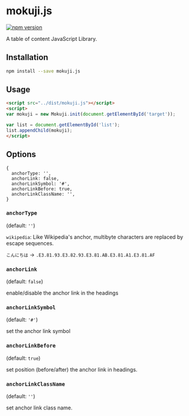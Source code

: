 mokuji.js
===

[![npm version](https://badge.fury.io/js/mokuji.js.svg)](https://www.npmjs.com/package/mokuji.js)

A table of content JavaScript Library.

## Installation

```bash
npm install --save mokuji.js
```

## Usage

```html
<script src="../dist/mokuji.js"></script>
<script>
var mokuji = new Mokuji.init(document.getElementById('target'));

var list = document.getElementById('list');
list.appendChild(mokuji);
</script>
```

## Options

```
{
  anchorType: '',
  anchorLink: false,
  anchorLinkSymbol: '#',
  anchorLinkBefore: true,
  anchorLinkClassName: '',
}
```

### `anchorType`

(default: `''`)

`wikipedia`: Like Wikipedia's anchor, multibyte characters are replaced by escape sequences.

`こんにちは` → `.E3.81.93.E3.82.93.E3.81.AB.E3.81.A1.E3.81.AF`


### `anchorLink`

(default: `false`)

enable/disable the anchor link in the headings

### `anchorLinkSymbol`

(default: `'#'`)

set the anchor link symbol

### `anchorLinkBefore`

(default: `true`)

set position (before/after) the anchor link in headings.


### `anchorLinkClassName`

(default: `''`)

set anchor link class name.
